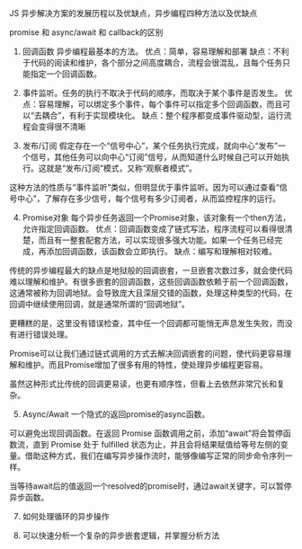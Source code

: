 JS 异步解决方案的发展历程以及优缺点，异步编程四种方法以及优缺点

promise 和 async/await 和 callback的区别

1. 回调函数
异步编程最基本的方法。
优点：简单，容易理解和部署
缺点：不利于代码的阅读和维护，各个部分之间高度耦合，流程会很混乱，且每个任务只能指定一个回调函数。

2. 事件监听。任务的执行不取决于代码的顺序，而取决于某个事件是否发生。
优点：容易理解，可以绑定多个事件，每个事件可以指定多个回调函数，而且可以“去耦合”，有利于实现模块化。
缺点：整个程序都变成事件驱动型，运行流程会变得很不清晰

3. 发布/订阅
假定存在一个“信号中心”，某个任务执行完成，就向中心“发布”一个信号，其他任务可以向中心“订阅”信号，从而知道什么时候自己可以开始执行。这就是“发布/订阅”模式，又称“观察者模式”。

这种方法的性质与“事件监听”类似，但明显优于事件监听。因为可以通过查看“信号中心”，了解存在多少信号，每个信号有多少订阅者，从而监控程序的运行。

4. Promise对象
每个异步任务返回一个Promise对象，该对象有一个then方法，允许指定回调函数。
优点：回调函数变成了链式写法，程序流程可以看得很清楚，而且有一整套配套方法，可以实现很多强大功能。如果一个任务已经完成，再添加回调函数，该函数会立即执行。
缺点：编写和理解相对较难。

传统的异步编程最大的缺点是地狱般的回调嵌套，一旦嵌套次数过多，就会使代码难以理解和维护。有很多嵌套的回调函数，这些回调函数依赖于前一个回调函数，这通常被称为回调地狱。会导致庞大且深层交错的函数，处理这种类型的代码，在回调中继续使用回调，就是通常所谓的“回调地狱”。

更糟糕的是，这里没有错误检查，其中任一个回调都可能悄无声息发生失败，而没有进行错误处理。

Promise可以让我们通过链式调用的方式去解决回调嵌套的问题，使代码更容易理解和维护。而且Promise增加了很多有用的特性，使处理异步编程更容易。

虽然这种形式比传统的回调更易读，也更有顺序性，但看上去依然非常冗长和复杂。

5. Async/Await
一个隐式的返回promise的async函数。

可以避免出现回调函数。在返回 Promise 函数调用之前，添加“await”将会暂停函数流，直到 Promise 处于 fulfilled 状态为止，并且会将结果赋值给等号左侧的变量。借助这种方式，我们在编写异步操作流时，能够像编写正常的同步命令序列一样。

当等待await后的值返回一个resolved的promise时，通过await关键字，可以暂停异步函数。

7. 如何处理循环的异步操作

4. 可以快速分析一个复杂的异步嵌套逻辑，并掌握分析方法
